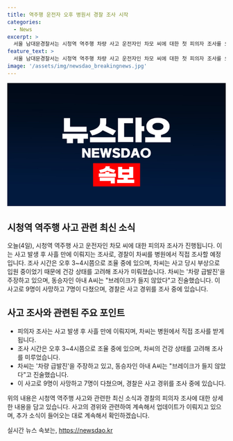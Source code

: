```yaml
---
title: 역주행 운전자 오후 병원서 경찰 조사 시작
categories:
  - News
excerpt: >
  서울 남대문경찰서는 시청역 역주행 차량 사고 운전자인 차모 씨에 대한 첫 피의자 조사를 오늘(4일) 진행할 예정이다. 차씨는 사고 당시 부상으로 입원 중이었으며, 경찰은 그의 건강 상태를 고려해 조사를 미뤘다. 차씨는 차량 급발진을 주장하고 있으나, 동승자인 아내는 브레이크가 들지 않았다고 진술했다. 이 사고로 9명이 사망하고 7명이 다친 총 16명의 사상자가 발생했다. (문자 수: 199)
feature_text: >
  서울 남대문경찰서는 시청역 역주행 차량 사고 운전자인 차모 씨에 대한 첫 피의자 조사를 오늘(4일) 진행할 예정이다. 차씨는 사고 당시 부상으로 입원 중이었으며, 경찰은 그의 건강 상태를 고려해 조사를 미뤘다. 차씨는 차량 급발진을 주장하고 있으나, 동승자인 아내는 브레이크가 들지 않았다고 진술했다. 이 사고로 9명이 사망하고 7명이 다친 총 16명의 사상자가 발생했다. (문자 수: 199)
image: '/assets/img/newsdao_breakingnews.jpg'
---
```


<p><img src="/assets/img/newsdao_breakingnews.jpg" alt="bookingtag 속보" /></p>

<h2 data-ke-size="size26">시청역 역주행 사고 관련 최신 소식</h2>

<p data-ke-size="size16">오늘(4일), 시청역 역주행 사고 운전자인 차모 씨에 대한 피의자 조사가 진행됩니다. 이는 사고 발생 후 사흘 만에 이뤄지는 조사로, 경찰이 차씨를 병원에서 직접 조사할 예정입니다. 조사 시간은 오후 3~4시쯤으로 조율 중에 있으며, 차씨는 사고 당시 부상으로 입원 중이었기 때문에 건강 상태를 고려해 조사가 미뤄졌습니다. 차씨는 '차량 급발진'을 주장하고 있으며, 동승자인 아내 A씨는 "브레이크가 들지 않았다"고 진술했습니다. 이 사고로 9명이 사망하고 7명이 다쳤으며, 경찰은 사고 경위를 조사 중에 있습니다.</p>

<h2 data-ke-size="size26">사고 조사와 관련된 주요 포인트</h2>

<ul>
    <li>피의자 조사는 사고 발생 후 사흘 만에 이뤄지며, 차씨는 병원에서 직접 조사를 받게 됩니다.</li>
    <li>조사 시간은 오후 3~4시쯤으로 조율 중에 있으며, 차씨의 건강 상태를 고려해 조사를 미루었습니다.</li>
    <li>차씨는 '차량 급발진'을 주장하고 있고, 동승자인 아내 A씨는 "브레이크가 들지 않았다"고 진술했습니다.</li>
    <li>이 사고로 9명이 사망하고 7명이 다쳤으며, 경찰은 사고 경위를 조사 중에 있습니다.</li>
</ul>

<p data-ke-size="size16">위의 내용은 시청역 역주행 사고와 관련한 최신 소식과 경찰의 피의자 조사에 대한 상세한 내용을 담고 있습니다. 사고의 경위와 관련하여 계속해서 업데이트가 이뤄지고 있으며, 추가 소식이 들어오는 대로 계속해서 확인하겠습니다.</p>
실시간 뉴스 속보는, <a href="https://newsdao.kr" rel="dofollow">https://newsdao.kr</a>


